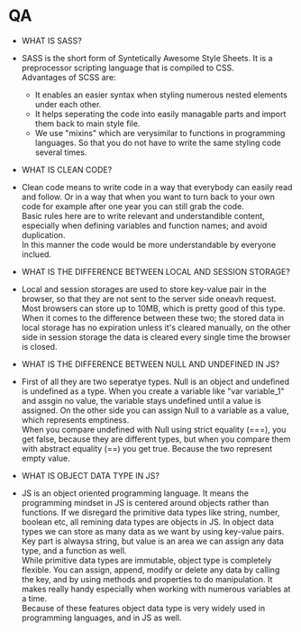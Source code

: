 # QA

- WHAT IS SASS? <br/>
- SASS is the short form of Syntetically Awesome Style Sheets. It is a preprocessor scripting language that is compiled to CSS. <br/> Advantages of SCSS are: <br/>
  * It enables an easier syntax when styling numerous nested elements under each other.
  * It helps seperating the code into easily managable parts and import them back to main style file.
  * We use "mixins" which are verysimilar to functions in programming languages. So that you do not have to write the same styling code several times. 
  
- WHAT IS CLEAN CODE? 
- Clean code means to write code in a way that everybody can easily read and follow. Or in a way that when you want to turn back to your own code for example after one year you can still grab the code.<br/>
Basic rules here are to write relevant and understandible content, especially when defining variables and function names; and avoid duplication. <br/>
In this manner the code would be more understandable by everyone inclued.
  
- WHAT IS THE DIFFERENCE BETWEEN LOCAL AND SESSION STORAGE? 
- Local and session storages are used to store key-value pair in the browser, so that they are not sent to the server side oneavh request. Most browsers can store up to 10MB, which is pretty good of this type. <br/>
When it comes to the difference between these two; the stored data in local storage has no expiration unless it's cleared manually, on the other side in session storage the data is cleared every single time the browser is closed.

- WHAT IS THE DIFFERENCE BETWEEN NULL AND UNDEFINED IN JS? 
- First of all they are two seperatye types. Null is an object and undefined is undefined as a type. When you create a variable like "var variable_1" and assgin no value, the variable stays undefined until a value is assigned. On the other side you can assign Null to a variable as a value, which represents emptiness. <br/>
When you compare undefined with Null using strict equality (===), you get false, because they are different types, but when you compare them with abstract equality (==) you get true. Because the two represent empty value.

- WHAT IS OBJECT DATA TYPE IN JS?
- JS is an object oriented programming language. It means the programming mindset in JS is centered around objects rather than functions. If we disregard the primitive data types like string, number, boolean etc, all remining data types are objects in JS. In object data types we can store as many data as we want by using key-value pairs. Key part is alwaysa string, but value is an area we can assign any data type, and a function as well.<br/>While primitive data types are immutable, object type is completely flexible. You can assign, append, modify or delete any data by calling the key, and by using methods and properties to do manipulation. It makes really handy especially when working with numerous variables at a time. <br/> Because of these features object data type is very widely used in programming languages, and in JS as well.
